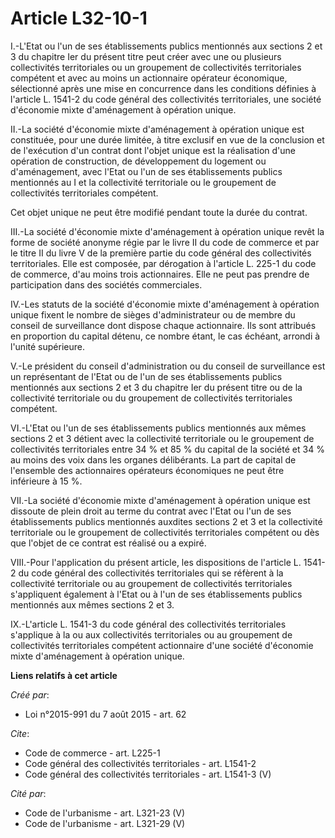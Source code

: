 # Article L32-10-1

I.-L'Etat ou l'un de ses établissements publics mentionnés aux sections 2 et 3 du chapitre Ier du présent titre peut créer
avec une ou plusieurs collectivités territoriales ou un groupement de collectivités territoriales compétent et avec au moins
un actionnaire opérateur économique, sélectionné après une mise en concurrence dans les conditions définies à l'article L.
1541-2 du code général des collectivités territoriales, une société d'économie mixte d'aménagement à opération unique. 

II.-La société d'économie mixte d'aménagement à opération unique est constituée, pour une durée limitée, à titre exclusif en
vue de la conclusion et de l'exécution d'un contrat dont l'objet unique est la réalisation d'une opération de construction,
de développement du logement ou d'aménagement, avec l'Etat ou l'un de ses établissements publics mentionnés au I et la
collectivité territoriale ou le groupement de collectivités territoriales compétent. 

Cet objet unique ne peut être modifié pendant toute la durée du contrat. 

III.-La société d'économie mixte d'aménagement à opération unique revêt la forme de société anonyme régie par le livre II du
code de commerce et par le titre II du livre V de la première partie du code général des collectivités territoriales. Elle
est composée, par dérogation à l'article L. 225-1 du code de commerce, d'au moins trois actionnaires. Elle ne peut pas
prendre de participation dans des sociétés commerciales. 

IV.-Les statuts de la société d'économie mixte d'aménagement à opération unique fixent le nombre de sièges d'administrateur
ou de membre du conseil de surveillance dont dispose chaque actionnaire. Ils sont attribués en proportion du capital détenu,
ce nombre étant, le cas échéant, arrondi à l'unité supérieure. 

V.-Le président du conseil d'administration ou du conseil de surveillance est un représentant de l'Etat ou de l'un de ses
établissements publics mentionnés aux sections 2 et 3 du chapitre Ier du présent titre ou de la collectivité territoriale ou
du groupement de collectivités territoriales compétent. 

VI.-L'Etat ou l'un de ses établissements publics mentionnés aux mêmes sections 2 et 3 détient avec la collectivité
territoriale ou le groupement de collectivités territoriales entre 34 % et 85 % du capital de la société et 34 % au moins des
voix dans les organes délibérants. La part de capital de l'ensemble des actionnaires opérateurs économiques ne peut être
inférieure à 15 %. 

VII.-La société d'économie mixte d'aménagement à opération unique est dissoute de plein droit au terme du contrat avec l'Etat
ou l'un de ses établissements publics mentionnés auxdites sections 2 et 3 et la collectivité territoriale ou le groupement de
collectivités territoriales compétent ou dès que l'objet de ce contrat est réalisé ou a expiré. 

VIII.-Pour l'application du présent article, les dispositions de l'article L. 1541-2 du code général des collectivités
territoriales qui se réfèrent à la collectivité territoriale ou au groupement de collectivités territoriales s'appliquent
également à l'Etat ou à l'un de ses établissements publics mentionnés aux mêmes sections 2 et 3. 

IX.-L'article L. 1541-3 du code général des collectivités territoriales s'applique à la ou aux collectivités territoriales ou
au groupement de collectivités territoriales compétent actionnaire d'une société d'économie mixte d'aménagement à opération
unique.

**Liens relatifs à cet article**

_Créé par_:

  - Loi n°2015-991 du 7 août 2015 - art. 62

_Cite_:

  - Code de commerce - art. L225-1
  - Code général des collectivités territoriales - art. L1541-2
  - Code général des collectivités territoriales - art. L1541-3 (V)

_Cité par_:

  - Code de l'urbanisme - art. L321-23 (V)
  - Code de l'urbanisme - art. L321-29 (V)
